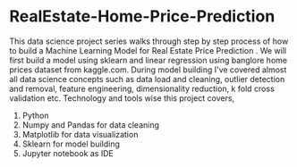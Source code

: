 # RealEstate-Home-Price-Prediction

This data science project series walks through step by step process of how to build a Machine Learning Model for Real Estate Price Prediction . We will first build a model using sklearn and linear regression using banglore home prices dataset from kaggle.com. During model building I've covered almost all data science concepts such as data load and cleaning, outlier detection and removal, feature engineering, dimensionality reduction, k fold cross validation etc. Technology and tools wise this project covers,

1. Python
2. Numpy and Pandas for data cleaning
3. Matplotlib for data visualization
4. Sklearn for model building
5. Jupyter notebook as IDE
